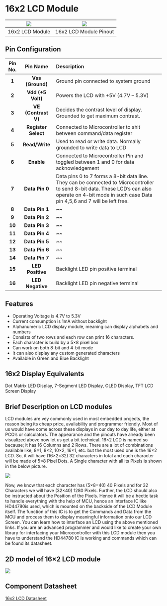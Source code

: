 

# 16x2 LCD Module

| ![](https://i.imgur.com/Cf2CIRF.jpg) | ![](https://i.imgur.com/M4AGXqy.png) |
| :---: | :---: |
| 16x2 LCD Module | 16x2 LCD Module Pinout |

## Pin Configuration
| Pin No. | Pin Name | Description |
| :---: | :---: | :--- |
| **1** | **Vss (Ground)** | Ground pin connected to system ground |
| **2** | **Vdd (+5 Volt)** | Powers the LCD with +5V (4.7V – 5.3V) |
| **3** | **VE (Contrast V)** | Decides the contrast level of display. Grounded to get maximum contrast. |
| **4** | **Register Select** | Connected to Microcontroller to shit between command/data register |
| **5** | **Read/Write** | Used to read or write data. Normally grounded to write data to LCD |
| **6** | **Enable** | Connected to Microcontroller Pin and toggled between 1 and 0 for data acknowledgement |
| **7** | **Data Pin 0** | Data pins 0 to 7 forms a 8-bit data line. They can be connected to Microcontroller to send 8-bit data. These LCD’s can also operate on 4-bit mode in such case Data pin 4,5,6 and 7 will be left free. |
| **8** | **Data Pin 1** | **~~** |
| **9** | **Data Pin 2** | **~~** |
| **10** | **Data Pin 3** | **~~** |
| **11** | **Data Pin 4** | **~~** |
| **12** | **Data Pin 5** | **~~** |
| **13** | **Data Pin 6** | **~~** |
| **14** | **Data Pin 7** | **~~** |
| **15** | **LED Positive** | Backlight LED pin positive terminal |
| **16** | **LED Negative** | Backlight LED pin negative terminal |

## Features
- Operating Voltage is 4.7V to 5.3V
- Current consumption is 1mA without backlight
- Alphanumeric LCD display module, meaning can display alphabets and numbers
- Consists of two rows and each row can print 16 characters.
- Each character is build by a 5×8 pixel box
- Can work on both 8-bit and 4-bit mode
- It can also display any custom generated characters
- Available in Green and Blue Backlight

## 16x2 Display Equivalents
Dot Matrix LED Display, 7-Segment LED Display, OLED Display, TFT LCD Screen Display

## Brief Description on LCD modules
LCD modules are vey commonly used in most embedded projects, the reason being its cheap price, availability and programmer friendly. Most of us would have come across these displays in our day to day life, either at PCO’s or calculators. The appearance and the pinouts have already been visualized above now let us get a bit technical.
16×2 LCD is named so because; it has 16 Columns and 2 Rows. There are a lot of combinations available like, 8×1, 8×2, 10×2, 16×1, etc. but the most used one is the 16×2 LCD. So, it will have (16×2=32) 32 characters in total and each character will be made of 5×8 Pixel Dots.  A Single character with all its Pixels is shown in the below picture.

![](https://i.imgur.com/UIUL0n2.jpg)

Now, we know that each character has (5×8=40) 40 Pixels and for 32 Characters we will have (32×40) 1280 Pixels. Further, the LCD should also be instructed about the Position of the Pixels. Hence it will be a hectic task to handle everything with the help of MCU, hence an Interface IC like HD44780is used, which is mounted on the backside of the LCD Module itself. The function of this IC is to get the Commands and Data from the MCU and process them to display meaningful information onto our LCD Screen. You can learn how to interface an LCD using the above mentioned links. If you are an advanced programmer and would like to create your own library for interfacing your Microcontroller with this LCD module then you have to understand the HD44780 IC is working and commands which can be found its datasheet.

## 2D model of 16×2 LCD module
![](https://i.imgur.com/kivahAu.png)

## Component Datasheet
[16x2 LCD Datasheet](LCD.pdf)
